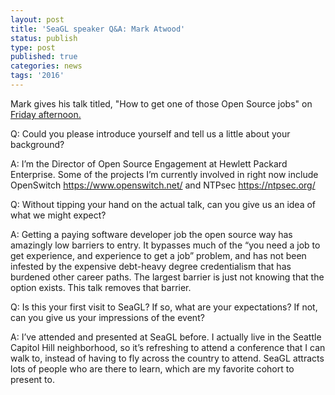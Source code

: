 ```yaml
---
layout: post
title: 'SeaGL speaker Q&A: Mark Atwood'
status: publish
type: post
published: true
categories: news
tags: '2016'
---
```


Mark gives his talk titled, "How to get one of those Open Source jobs" on [Friday afternoon.](https://osem.seagl.org/conferences/seagl2016/program/proposal/227)

Q: Could you please introduce yourself and tell us a little about your background?

A: I’m the Director of Open Source Engagement at Hewlett Packard Enterprise.  Some of the projects I’m currently involved in right now include OpenSwitch https://www.openswitch.net/ and NTPsec https://ntpsec.org/

Q: Without tipping your hand on the actual talk, can you give us an idea of what we might expect?

A: Getting a paying software developer job the open source way has amazingly low barriers to entry. It bypasses much of the “you need a job to get experience, and experience to get a job” problem, and has not been infested by the expensive debt-heavy degree credentialism that has burdened other career paths. The largest barrier is just not knowing that the option exists. This talk removes that barrier.

Q: Is this your first visit to SeaGL? If so, what are your expectations? If not, can you give us your impressions of the event?

A: I’ve attended and presented at SeaGL before.  I actually live in the Seattle Capitol Hill neighborhood, so it’s refreshing to attend a conference that I can walk to, instead of having to fly across the country to attend.  SeaGL attracts lots of people who are there to learn, which are my favorite cohort to present to.
